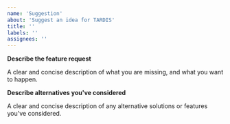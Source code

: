 ```yaml
---
name: 'Suggestion'
about: 'Suggest an idea for TARDIS'
title: ''
labels: ''
assignees: ''
---
```


**Describe the feature request**

A clear and concise description of what you are missing, and what you want to happen.

**Describe alternatives you've considered**

A clear and concise description of any alternative solutions or features you've considered.
